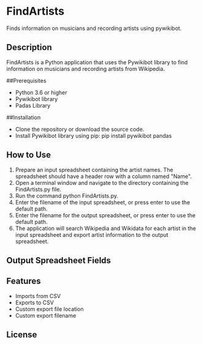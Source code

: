 # FindArtists
Finds information on musicians and recording artists using pywikibot.

## Description

FindArtists is a Python application that uses the Pywikibot library to find information on musicians and recording artists from Wikipedia.

##Prerequisites
+ Python 3.6 or higher
+ Pywikibot library
+ Padas Library

##Installation
+ Clone the repository or download the source code.
+ Install Pywikibot library using pip: pip install pywikibot pandas

## How to Use
1. Prepare an input spreadsheet containing the artist names. The spreadsheet should have a header row with a column named "Name".
2. Open a terminal window and navigate to the directory containing the FindArtists.py file.
3. Run the command python FindArtists.py.
4. Enter the filename of the input spreadsheet, or press enter to use the default path.
5. Enter the filename for the output spreadsheet, or press enter to use the default path.
6. The application will search Wikipedia and Wikidata for each artist in the input spreadsheet and export artist information to the output spreadsheet.

## Output Spreadsheet Fields

## Features
+ Imports from CSV
+ Exports to CSV
+ Custom export file location
+ Custom export filename

## License
